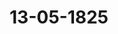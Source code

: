 ---  
schema: default  
title: 13-05-1825  
organization: Team Charlie  
notes: "<p>Description</p><p>Zwolfte Sizung.

Geschehen, Frankfurt den 13. Mai 1825.

In Gegenwart

aerindercithien Sigung vewesenden</p><p>§.61</p><p>isammenstellung aller von 1816 bis Ende 1824 bei der Bundesversamm-

lung in Vortrag gekommenen Privat-Eingaben, durch Freiherrn

von Holzhausen.

rasidium legte eine von dem Legationssecretär Freiherrn von Holzhausen verfaßte

zusammenstellung aller von 1816 bis Ende 1824 bei der Bundesversammlung zum Vor-

ag gekommenen Privat-Eingaben nach Ordnung der Bundes- und Schluß-Acte-

mt dessen Eingabe vor, welche nach dem Präsidialantrage in das Einreichungs-Proto-

aufgenommen und an die Eingaben-Commission abgegeben wurde.</p><p>§.62</p><p>Sammlung der in den Deutschen Bundesstaaten gelrenden Gesetze

(10. Sip. S. 51 d. 3.)

Der Herr Gesandte von Oldenburg, Anhalt und Schwarzburg über-

1 die Fortsetzung der Oldenburgischen Gesetzsammlung für 1824, welche in die

versammlung der hohen Bundesversammlung abgegeben worden ist.</p><p>§.63</p><p>Einreichungs-Protokoll.

Die Eingaben

um. 30, eingereicht am b. dieses Monats, von dem Licentiat Brack dahier, als Bevoll-

mächtigten der Erben des verstorbenen Kurmainzischen Regierungsraths Gob-

wie Schraut zu Stadt-Worbis, Pensionsrückstands-Forderung v. 1. Jan.

1808 bis 1. Nov. 1813, im Betrage von 3, 157 Rthlr., an die Königlich-

Preussische Regierung. Mit 10 Anlagen.Num. 31, einger. am 11. dieses Monats, von Dr. Haueisen dahier, als Bevollma-

tigten des Christoph Stute, Bürgers der freien Stadt Bremen, Vorst,

lung und Bitte, Zunftrecht als Schmiedemeister zu Bremen betr. Mit 2 Anl

einger. am 13. dieses Monats, von Joh. Friedr. von Mettings dahie

Num. 32,

wiederholtes Gesuch für sich und Namens mehrerer Interessenten eine

Kurrheinischen Kreiscapitals, wegen baldiger Beendigung dieser Da

lehnssache.

Num. 33, einger. am 13. dieses Monats, von dem Erhrn. von Holzhausen, Legation

secretär dahier, die oben 5. 61 dieses Protokolls bemerkte Zusammenstellung:

wurden an die Eingaben-Commission, und

Num. 34, einger. am 13. dieses Monats, von den Boten des vormal. R. R. G

richts zu Weylar, wiederholte Bitte um einen einstweiligen Gelovorschuß-

an jene für die reichskammergerichtlichen Angelegenheiten abgegeben.

In der heutigen Sitzung wurden zwei Separat-Protokolle aufgenommen.

Protol. d. d. Cdotoos. XVI. 80.

Folgen die Unterschriften.</p>"  
resources:  
- format: png  
  name: Page52[0-61-62-63].png  
  url: ../../data_img/Protokolle_BV_17_1825/13-05-1825/Page52[0-61-62-63].png  
- format: png  
  name: Page53[63].png  
  url: ../../data_img/Protokolle_BV_17_1825/13-05-1825/Page53[63].png  
category:   
  - Protokolle_BV_17_1825  
maintainer: Tao Luo  
maintainer_email: t.luo.21@abdn.ac.uk  
---